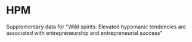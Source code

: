 # HPM
Supplementary data for "Wild spirits: Elevated hypomanic tendencies are associated with entrepreneurship and entrepreneurial success"
